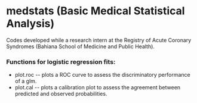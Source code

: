 # medstats (Basic Medical Statistical Analysis)
Codes developed while a research intern at the Registry of Acute Coronary Syndromes (Bahiana School of Medicine and Public Health).

### Functions for logistic regression fits:
- plot.roc -- plots a ROC curve to assess the discriminatory performance of a glm.
- plot.cal -- plots a calibration plot to assess the agreement between predicted and observed probabilities.
